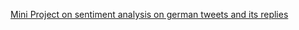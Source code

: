 
<a href="https://github.com/TITHI007/Tweet_Extraction_Analysis_Internship">Mini Project on sentiment analysis on german tweets and its replies</a>
